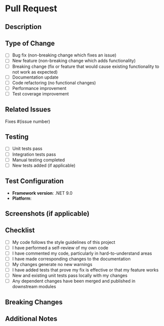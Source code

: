 # Pull Request

## Description
<!-- Briefly describe what this PR does -->

## Type of Change
<!-- Mark with an `x` all that apply -->
- [ ] Bug fix (non-breaking change which fixes an issue)
- [ ] New feature (non-breaking change which adds functionality)
- [ ] Breaking change (fix or feature that would cause existing functionality to not work as expected)
- [ ] Documentation update
- [ ] Code refactoring (no functional changes)
- [ ] Performance improvement
- [ ] Test coverage improvement

## Related Issues
<!-- Link to related issues using # -->
Fixes #(issue number)

## Testing
<!-- Describe the tests that you ran to verify your changes -->
- [ ] Unit tests pass
- [ ] Integration tests pass
- [ ] Manual testing completed
- [ ] New tests added (if applicable)

## Test Configuration
- **Framework version**: .NET 9.0
- **Platform**: <!-- e.g., Blazor WebAssembly, Windows, Linux -->

## Screenshots (if applicable)
<!-- Add screenshots to help explain your changes -->

## Checklist
<!-- Mark with an `x` all that apply -->
- [ ] My code follows the style guidelines of this project
- [ ] I have performed a self-review of my own code
- [ ] I have commented my code, particularly in hard-to-understand areas
- [ ] I have made corresponding changes to the documentation
- [ ] My changes generate no new warnings
- [ ] I have added tests that prove my fix is effective or that my feature works
- [ ] New and existing unit tests pass locally with my changes
- [ ] Any dependent changes have been merged and published in downstream modules

## Breaking Changes
<!-- If this is a breaking change, describe what breaks and how to migrate -->

## Additional Notes
<!-- Any additional information that reviewers should know -->